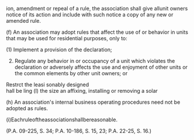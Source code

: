 ion, amendment or repeal of a rule, the association shall give allunit owners notice of its action and include with such notice a copy of any new or amended rule.  

(f) An association may adopt rules that affect the use of or behavior in units that may be used for residential purposes, only to:  

(1) Implement a provision of the declaration;  

2) Regulate any behavior in or occupancy of a unit which violates the declaration or adversely affects the use and enjoyment of other units or the common elements by other unit owners; or  

Restrct the leasi sonably designed   
hall be ling (l) the size an affixing, installing or removing a solar  

(h) An association's internal business operating procedures need not be adopted as rules.  

(i)Eachruleoftheassociationshallbereasonable.  

(P.A. 09-225, S. 34; P.A. 10-186, S. 15, 23; P.A. 22-25, S. 16.)  